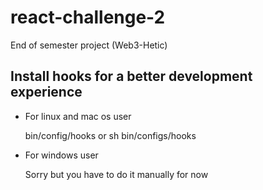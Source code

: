 # react-challenge-2
End of semester project (Web3-Hetic)


## Install hooks for a better development experience
- For linux and mac os user

    bin/config/hooks or sh bin/configs/hooks
    
- For windows user

    Sorry but you have to do it manually for now

